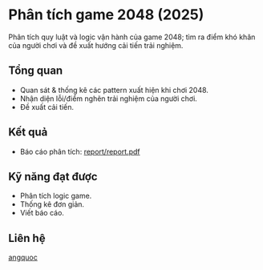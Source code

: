 # Phân tích game 2048 (2025)

Phân tích quy luật và logic vận hành của game 2048; tìm ra điểm khó khăn của người chơi và đề xuất hướng cải tiến trải nghiệm.

## Tổng quan
- Quan sát & thống kê các pattern xuất hiện khi chơi 2048.
- Nhận diện lỗi/điểm nghẽn trải nghiệm của người chơi.
- Đề xuất cải tiến.

## Kết quả
- Báo cáo phân tích: [report/report.pdf](report/report.pdf)

## Kỹ năng đạt được
- Phân tích logic game.
- Thống kê đơn giản.
- Viết báo cáo.

## Liên hệ
[angquoc](https://github.com/angquoc)

